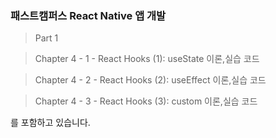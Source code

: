 ### 패스트캠퍼스 React Native 앱 개발

> Part 1

> Chapter 4 - 1 - React Hooks (1): useState 이론,실습 코드

> Chapter 4 - 2 - React Hooks (2): useEffect 이론,실습 코드

> Chapter 4 - 3 - React Hooks (3): custom 이론,실습 코드

를 포함하고 있습니다.
